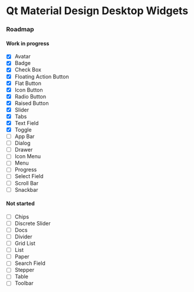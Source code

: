 # Qt Material Design Desktop Widgets

### Roadmap

#### Work in progress

- [x] Avatar
- [x] Badge
- [x] Check Box
- [x] Floating Action Button
- [x] Flat Button
- [x] Icon Button
- [x] Radio Button
- [x] Raised Button
- [x] Slider
- [x] Tabs
- [x] Text Field
- [x] Toggle
- [ ] App Bar
- [ ] Dialog
- [ ] Drawer
- [ ] Icon Menu
- [ ] Menu
- [ ] Progress
- [ ] Select Field
- [ ] Scroll Bar
- [ ] Snackbar

#### Not started

- [ ] Chips
- [ ] Discrete Slider
- [ ] Docs
- [ ] Divider
- [ ] Grid List
- [ ] List
- [ ] Paper
- [ ] Search Field
- [ ] Stepper
- [ ] Table
- [ ] Toolbar
